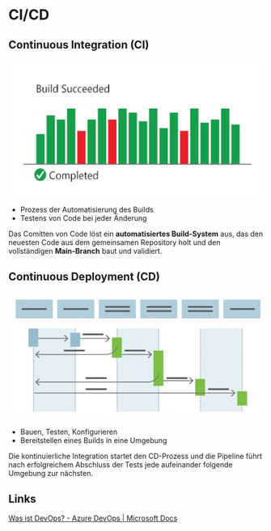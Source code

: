 # CI/CD

## Continuous Integration (CI)
![Azure DevOps](Bild5.jpg)

- Prozess der Automatisierung des Builds   
- Testens von Code bei jeder Änderung

Das Comitten von Code löst ein **automatisiertes Build-System** aus, das den neuesten Code aus dem gemeinsamen Repository holt und den vollständigen **Main-Branch** baut und validiert.


## Continuous Deployment (CD)
![Azure DevOps](Bild6.jpg)

- Bauen, Testen, Konfigurieren 
- Bereitstellen eines Builds in eine Umgebung 

Die kontinuierliche Integration startet den CD-Prozess und die Pipeline führt nach erfolgreichem Abschluss der Tests jede aufeinander folgende Umgebung zur nächsten.


## Links
[Was ist DevOps? - Azure DevOps | Microsoft Docs](https://docs.microsoft.com/de-de/devops/what-is-devops)  